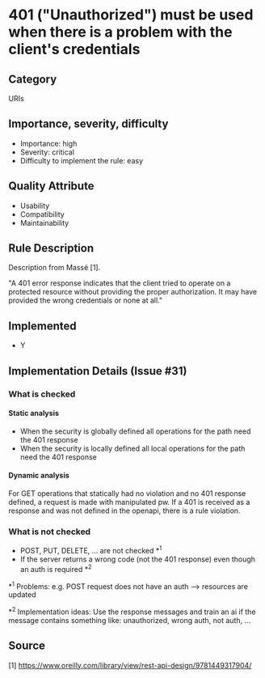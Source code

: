 # 401 ("Unauthorized") must be used when there is a problem with the client's credentials
## Category
URIs

## Importance, severity, difficulty
* Importance: high
* Severity: critical
* Difficulty to implement the rule: easy

## Quality Attribute
* Usability
* Compatibility
* Maintainability

## Rule Description
Description from Massé [1].

"A 401 error response indicates that the client tried to operate on a protected resource without providing the proper authorization. It may have provided the wrong credentials or none at all."

## Implemented
* Y

## Implementation Details (Issue #31)
### What is checked
#### Static analysis
* When the security is globally defined all operations for the path need the 401 response
* When the security is locally defined all local operations for the path need the 401 response

#### Dynamic analysis
For GET operations that statically had no violation and no 401 response defined, a request is made with manipulated pw. If a 401 is received as a response and was not defined in the openapi, there is a rule violation.

### What is not checked
* POST, PUT, DELETE, ... are not checked *<sup>1</sup>
* If the server returns a wrong code (not the 401 response) even though an auth is required *<sup>2</sup>

*<sup>1</sup> Problems: e.g. POST request does not have an auth --> resources are updated

*<sup>2</sup> Implementation ideas: Use the response messages and train an ai if the message contains something like: unauthorized, wrong auth, not auth, ...

## Source

[1] https://www.oreilly.com/library/view/rest-api-design/9781449317904/
